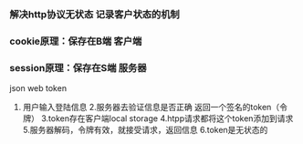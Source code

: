 ### 解决http协议无状态 记录客户状态的机制
### cookie原理：保存在B端 客户端
### session原理：保存在S端 服务器
json web token 
1. 用户输入登陆信息
2.服务器去验证信息是否正确 返回一个签名的token（令牌）
3.token存在客户端local storage
4.htpp请求都将这个token添加到请求
5.服务器解码，令牌有效，就接受请求，返回信息
6.token是无状态的